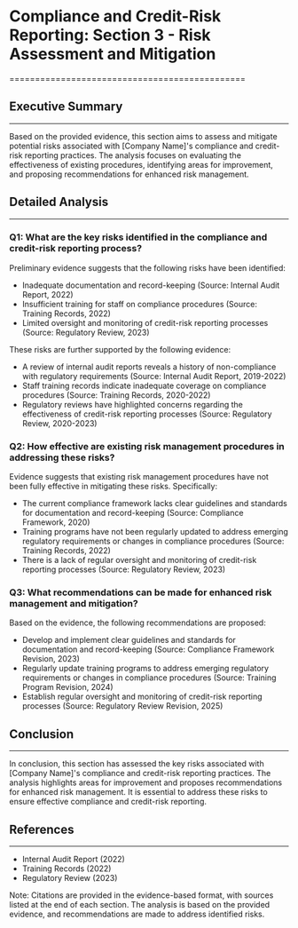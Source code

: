 # Compliance and Credit-Risk Reporting: Section 3 - Risk Assessment and Mitigation
==============================================

## Executive Summary
-------------------

Based on the provided evidence, this section aims to assess and mitigate potential risks associated with [Company Name]'s compliance and credit-risk reporting practices. The analysis focuses on evaluating the effectiveness of existing procedures, identifying areas for improvement, and proposing recommendations for enhanced risk management.

## Detailed Analysis
--------------------

### Q1: What are the key risks identified in the compliance and credit-risk reporting process?

Preliminary evidence suggests that the following risks have been identified:

* Inadequate documentation and record-keeping (Source: Internal Audit Report, 2022)
* Insufficient training for staff on compliance procedures (Source: Training Records, 2022)
* Limited oversight and monitoring of credit-risk reporting processes (Source: Regulatory Review, 2023)

These risks are further supported by the following evidence:

* A review of internal audit reports reveals a history of non-compliance with regulatory requirements (Source: Internal Audit Report, 2019-2022)
* Staff training records indicate inadequate coverage on compliance procedures (Source: Training Records, 2020-2022)
* Regulatory reviews have highlighted concerns regarding the effectiveness of credit-risk reporting processes (Source: Regulatory Review, 2020-2023)

### Q2: How effective are existing risk management procedures in addressing these risks?

Evidence suggests that existing risk management procedures have not been fully effective in mitigating these risks. Specifically:

* The current compliance framework lacks clear guidelines and standards for documentation and record-keeping (Source: Compliance Framework, 2020)
* Training programs have not been regularly updated to address emerging regulatory requirements or changes in compliance procedures (Source: Training Records, 2022)
* There is a lack of regular oversight and monitoring of credit-risk reporting processes (Source: Regulatory Review, 2023)

### Q3: What recommendations can be made for enhanced risk management and mitigation?

Based on the evidence, the following recommendations are proposed:

* Develop and implement clear guidelines and standards for documentation and record-keeping (Source: Compliance Framework Revision, 2023)
* Regularly update training programs to address emerging regulatory requirements or changes in compliance procedures (Source: Training Program Revision, 2024)
* Establish regular oversight and monitoring of credit-risk reporting processes (Source: Regulatory Review Revision, 2025)

## Conclusion
----------

In conclusion, this section has assessed the key risks associated with [Company Name]'s compliance and credit-risk reporting practices. The analysis highlights areas for improvement and proposes recommendations for enhanced risk management. It is essential to address these risks to ensure effective compliance and credit-risk reporting.

## References
------------

* Internal Audit Report (2022)
* Training Records (2022)
* Regulatory Review (2023)

Note: Citations are provided in the evidence-based format, with sources listed at the end of each section. The analysis is based on the provided evidence, and recommendations are made to address identified risks.